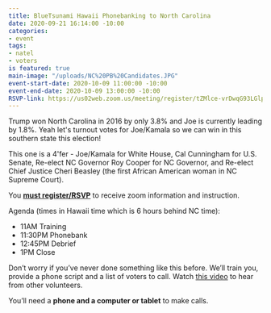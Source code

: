 ```yaml
---
title: BlueTsunami Hawaii Phonebanking to North Carolina
date: 2020-09-21 16:14:00 -10:00
categories:
- event
tags:
- natel
- voters
is featured: true
main-image: "/uploads/NC%20PB%20Candidates.JPG"
event-start-date: 2020-10-09 11:00:00 -10:00
event-end-date: 2020-10-09 13:00:00 -10:00
RSVP-link: https://us02web.zoom.us/meeting/register/tZMlce-vrDwqG93LGlpMbG0ViIU8jeur1adv
---
```


Trump won North Carolina in 2016 by only 3.8% and Joe is currently leading by 1.8%. Yeah let's turnout votes for Joe/Kamala so we can win in this southern state this election!

This one is a 4'fer - Joe/Kamala for White House, Cal Cunningham for U.S. Senate, Re-elect NC Governor Roy Cooper for NC Governor, and Re-elect Chief Justice Cheri Beasley (the first African American woman in NC Supreme Court).

You [**must register/RSVP**](https://us02web.zoom.us/meeting/register/tZMlce-vrDwqG93LGlpMbG0ViIU8jeur1adv) to receive zoom information and instruction.

Agenda (times in Hawaii time which is 6 hours behind NC time):
* 11AM Training
* 11:30PM Phonebank
* 12:45PM Debrief
* 1PM Close

Don’t worry if you’ve never done something like this before. We’ll train you, provide a phone script and a list of voters to call.  Watch [this video](https://www.youtube.com/watch?v=6J9vREXbXlM&feature=youtu.be) to hear from other volunteers.

You’ll need a **phone and a computer or tablet** to make calls.